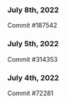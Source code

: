 ### July 8th, 2022

Commit #187542

### July 5th, 2022

Commit #314353


### July 4th, 2022

Commit #72281
